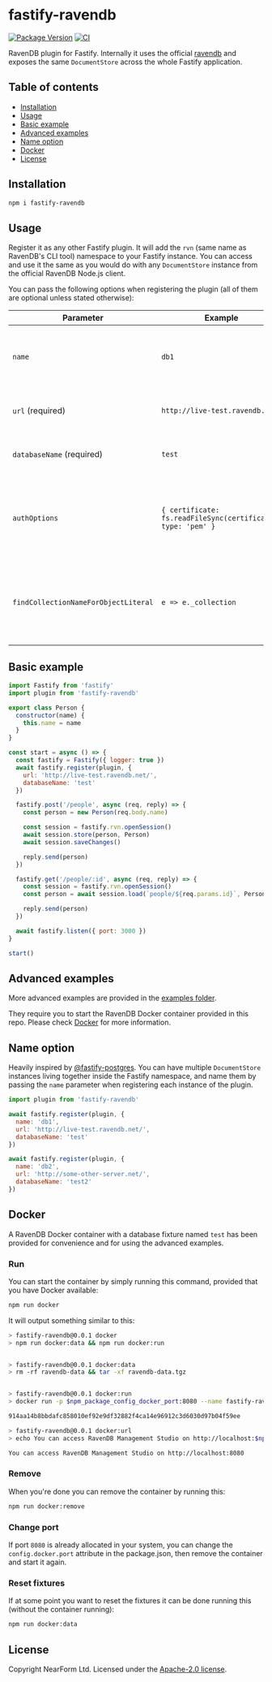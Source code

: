 # fastify-ravendb

[![Package Version](https://img.shields.io/npm/v/fastify-ravendb.svg)](https://npm.im/fastify-ravendb)
[![CI](https://github.com/nearform/fastify-ravendb/actions/workflows/ci.yml/badge.svg)](https://github.com/nearform/fastify-ravendb/actions/workflows/ci.yml)

RavenDB plugin for Fastify. Internally it uses the official [ravendb](https://github.com/ravendb/ravendb-nodejs-client) and exposes the same `DocumentStore` across the whole Fastify application.

## Table of contents

- [Installation](#installation)
- [Usage](#usage)
- [Basic example](#basic-example)
- [Advanced examples](#advanced-examples)
- [Name option](#name-option)
- [Docker](#docker)
- [License](#license)

## Installation

```bash
npm i fastify-ravendb
```

## Usage

Register it as any other Fastify plugin. It will add the `rvn` (same name as RavenDB's CLI tool) namespace to your Fastify instance. You can access and use it the same as you would do with any `DocumentStore` instance from the official RavenDB Node.js client.

You can pass the following options when registering the plugin (all of them are optional unless stated otherwise):

| Parameter | Example | Description |
| --- | --- | --- |
| `name` | `db1` | Specific name for the `DocumentStore` instance. Please check [Name option](#name-option) for more information.
| `url` (required) | `http://live-test.ravendb.net` | RavenDB server URL. Same as in [ravendb#getting-started](https://github.com/ravendb/ravendb-nodejs-client#getting-started).
| `databaseName` (required) | `test` | Database name. Same as in [ravendb#getting-started](https://github.com/ravendb/ravendb-nodejs-client#getting-started).
| `authOptions` | `{ certificate: fs.readFileSync(certificate), type: 'pem' }` | Authentication options (i.e. certificate and password). Same as in [ravendb#working-with-secured-server](https://github.com/ravendb/ravendb-nodejs-client#working-with-secured-server).
| `findCollectionNameForObjectLiteral` | `e => e._collection` | A function to extract the target collection from an object literal entity. Same as in [ravendb#using-object-literals-for-entities](https://github.com/ravendb/ravendb-nodejs-client#using-object-literals-for-entities).

## Basic example

```javascript
import Fastify from 'fastify'
import plugin from 'fastify-ravendb'

export class Person {
  constructor(name) {
    this.name = name
  }
}

const start = async () => {
  const fastify = Fastify({ logger: true })
  await fastify.register(plugin, {
    url: 'http://live-test.ravendb.net/',
    databaseName: 'test'
  })

  fastify.post('/people', async (req, reply) => {
    const person = new Person(req.body.name)

    const session = fastify.rvn.openSession()
    await session.store(person, Person)
    await session.saveChanges()

    reply.send(person)
  })

  fastify.get('/people/:id', async (req, reply) => {
    const session = fastify.rvn.openSession()
    const person = await session.load(`people/${req.params.id}`, Person)

    reply.send(person)
  })

  await fastify.listen({ port: 3000 })
}

start()
```

## Advanced examples

More advanced examples are provided in the [examples folder](examples/).

They require you to start the RavenDB Docker container provided in this repo. Please check [Docker](#docker) for more information.

## Name option

Heavily inspired by [@fastify-postgres](https://github.com/fastify/fastify-postgres/). You can have multiple `DocumentStore` instances living together inside the Fastify namespace, and name them by passing the `name` parameter when registering each instance of the plugin.

```javascript
import plugin from 'fastify-ravendb'

await fastify.register(plugin, {
  name: 'db1',
  url: 'http://live-test.ravendb.net/',
  databaseName: 'test'
})

await fastify.register(plugin, {
  name: 'db2',
  url: 'http://some-other-server.net/',
  databaseName: 'test2'
})
```

## Docker

A RavenDB Docker container with a database fixture named `test` has been provided for convenience and for using the advanced examples.

### Run

You can start the container by simply running this command, provided that you have Docker available:
```bash
npm run docker
```

It will output something similar to this:
```bash
> fastify-ravendb@0.0.1 docker
> npm run docker:data && npm run docker:run


> fastify-ravendb@0.0.1 docker:data
> rm -rf ravendb-data && tar -xf ravendb-data.tgz


> fastify-ravendb@0.0.1 docker:run
> docker run -p $npm_package_config_docker_port:8080 --name fastify-ravendb -e RAVEN_ARGS='--Setup.Mode=None' -e RAVEN_Security_UnsecuredAccessAllowed=PublicNetwork -v $(pwd)/ravendb-data:/opt/RavenDB/Server/RavenData -d ravendb/ravendb:ubuntu-latest && npm run docker:url

914aa14b8bbdafc858010ef92e9df32882f4ca14e96912c3d6030d97b04f59ee

> fastify-ravendb@0.0.1 docker:url
> echo You can access RavenDB Management Studio on http://localhost:$npm_package_config_docker_port

You can access RavenDB Management Studio on http://localhost:8080
```

### Remove

When you're done you can remove the container by running this:
```bash
npm run docker:remove
```

### Change port

If port `8080` is already allocated in your system, you can change the `config.docker.port` attribute in the package.json, then remove the container and start it again.

### Reset fixtures

If at some point you want to reset the fixtures it can be done running this (without the container running):
```bash
npm run docker:data
```

## License

Copyright NearForm Ltd. Licensed under the [Apache-2.0 license](http://www.apache.org/licenses/LICENSE-2.0).